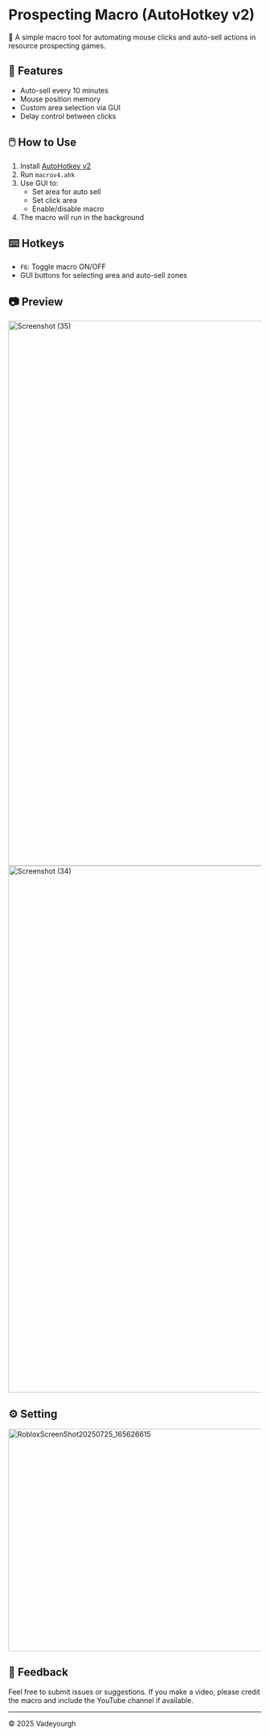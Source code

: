 # Prospecting Macro (AutoHotkey v2)

🎯 A simple macro tool for automating mouse clicks and auto-sell actions in resource prospecting games.

## 🧩 Features
- Auto-sell every 10 minutes
- Mouse position memory
- Custom area selection via GUI
- Delay control between clicks

## 🖱️ How to Use
1. Install [AutoHotkey v2](https://www.autohotkey.com/)
2. Run `macrov4.ahk`
3. Use GUI to:
   - Set area for auto sell
   - Set click area
   - Enable/disable macro
4. The macro will run in the background

## ⌨️ Hotkeys
- `F6`: Toggle macro ON/OFF
- GUI buttons for selecting area and auto-sell zones

## 📷 Preview
<img width="1734" height="1083" alt="Screenshot (35)" src="https://github.com/user-attachments/assets/0f1eecbc-5a0f-4b9b-8c47-072223287ca9" />
<img width="1675" height="1047" alt="Screenshot (34)" src="https://github.com/user-attachments/assets/952bd645-1854-4f34-90c0-45441f30cb41" />

## ⚙️ Setting

<img width="707" height="442" alt="RobloxScreenShot20250725_165626615" src="https://github.com/user-attachments/assets/d36a4017-5d16-485f-8597-db89173e254c" />


## 💬 Feedback
Feel free to submit issues or suggestions. If you make a video, please credit the macro and include the YouTube channel if available.

---

© 2025 Vadeyourgh
